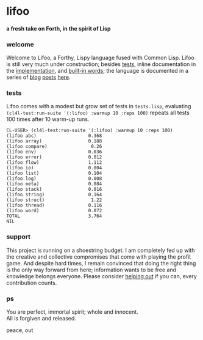 # lifoo
#### a fresh take on Forth, in the spirit of Lisp

### welcome
Welcome to Lifoo, a Forthy, Lispy language fused with Common Lisp. Lifoo is still very much under construction; besides [tests](https://github.com/codr4life/lifoo/blob/master/tests.lisp), inline documentation in the [implementation](https://github.com/codr4life/lifoo/blob/master/lifoo.lisp), and [built-in words](https://github.com/codr4life/lifoo/blob/master/init.lisp); the language is documented in a series of [blog](https://github.com/codr4life/vicsydev/blob/master/lispy_forth.md) [posts](https://github.com/codr4life/vicsydev/blob/master/consing_forth.md) [here](https://github.com/codr4life/vicsydev).

### tests
Lifoo comes with a modest but grow set of tests in ```tests.lisp```, evaluating ```(cl4l-test:run-suite '(:lifoo) :warmup 10 :reps 100)``` repeats all tests 100 times after 10 warm-up runs.

```
CL-USER> (cl4l-test:run-suite '(:lifoo) :warmup 10 :reps 100)
(lifoo abc)                   0.368
(lifoo array)                 0.188
(lifoo compare)                0.26
(lifoo env)                   0.036
(lifoo error)                 0.012
(lifoo flow)                  1.112
(lifoo io)                    0.004
(lifoo list)                  0.104
(lifoo log)                   0.008
(lifoo meta)                  0.084
(lifoo stack)                 0.016
(lifoo string)                0.164
(lifoo struct)                 1.22
(lifoo thread)                0.116
(lifoo word)                  0.072
TOTAL                         3.764
NIL
```

### support
This project is running on a shoestring budget. I am completely fed up with the creative and collective compromises that come with playing the profit game. And despite hard times, I remain convinced that doing the right thing is the only way forward from here; information wants to be free and knowledge belongs everyone. Please consider [helping out](https://www.paypal.me/c4life) if you can, every contribution counts.

### ps
You are perfect, immortal spirit; whole and innocent.<br/>
All is forgiven and released.

peace, out<br/>
